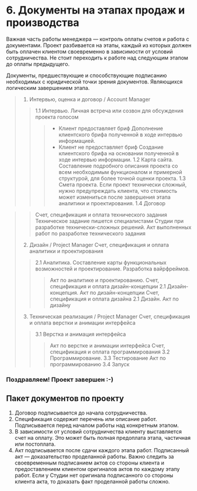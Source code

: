 # 6. Документы на этапах продаж и производства

Важная часть работы менеджера — контроль оплаты счетов и работа с документами. Проект разбивается на этапы, каждый из которых должен быть оплачен клиентом своевременно в зависимости от условий сотрудничества. Не стоит переходить к работе над следующим этапом до оплаты предыдущего.

Документы, предшествующие и способствующие подписанию необходимых с юридической точки зрения документов. Являющихся логическим завершением этапа.

> 1. Интервью, оценка и договор / Account Manager
>> 1.1 Интервью. Личная встреча или созвон для обсуждения проекта голосом
>>> - Клиент предоставляет бриф
Дополнение клиентского брифа полученной в ходе интервью информацией.
>>> - Клиент не предоставляет бриф
Создание клиентского брифа на основании полученной в ходе интервью информации.
>> 1.2 Карта сайта. Составление подробного описания проекта со всем необходимым функционалом и примерной структурой, для более точной оценки проекта.
>> 1.3 Смета проекта. Если проект технически сложный, нужно предупреждать клиента, что стоимость может измениться после завершения этапа аналитики и проектирования.
>> 1.4 Договор
   
>> Счет, спецификация и оплата технического задания
>> Техническое задание пишется специалистами Студии при разработке технически-сложных решений.
>> Акт выполненных работ по разработке технического задания
> 2. Дизайн / Project Manager
> Счет, спецификация и оплата аналитики и проектирования
>> 2.1 Аналитика. Составление карты функциональных возможностей и проектирование. Разработка вайрфреймов.
>>> Акт по аналитике и проектированию.
> Счет, спецификация и оплата дизайн-концепции
>> 2.1 Дизайн-концепция. Акт по дизайн-концепции
>> Счет, спецификация и оплата дизайна
>> 2.1 Дизайн. 
>>> Акт по дизайну
> 3. Техническая реализация / Project Manager 
> Счет, спецификация и оплата верстки и анимации интерфейса
>> 3.1 Верстка и анимация интерфейса 
>>> Акт по верстке и анимации интерфейса
Счет, спецификация и оплата программирования
>> 3.2 Программирование.
>> 3.3 Тестирование
Акт по программированию
>> 3.4 Запуск
### Поздравляем! Проект завершен :-)

## Пакет документов по проекту

1. Договор подписывается до начала сотрудничества.
2. Спецификация содержит перечень или описание работ. Подписывается перед началом работы над конкретным этапом.
3. В зависимости от условий сотрудничества клиенту выставляется счет на оплату. Это может быть полная предоплата этапа, частичная или постоплата.
4. Акт подписывается после сдачи каждого этапа работ. Подписанный акт — доказательство проделанной работы. Важно следить за своевременным подписанием актов со стороны клиента и предоставлением клиентом оригиналов актов по каждому этапу работ. Если у Студии нет оригинала подписанного со стороны клиента акта, то доказать факт проделанной работы сложно.
